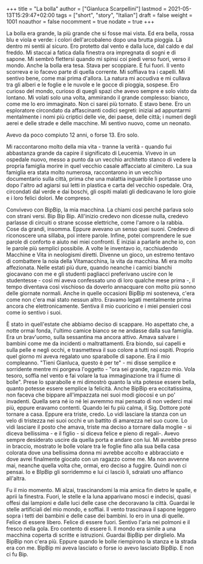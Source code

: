 +++
title = "La bolla"
author = ["Gianluca Scarpellini"]
lastmod = 2021-05-13T15:29:47+02:00
tags = ["short", "story", "Italian"]
draft = false
weight = 1001
noauthor = false
nocomment = true
nodate = true
+++

La bolla era grande, la più grande che si fosse mai vista. Ed era bella, rossa
blu e viola e verde: i colori dell'arcobaleno dopo una brutta pioggia. Là dentro
mi sentii al sicuro. Ero protetto dal vento e dalla luce, dal caldo e dal
freddo. Mi staccai a fatica dalla finestra ora impregnata di sogni e di sapone.
Mi sembrò flettersi quando mi spinsi coi piedi verso fuori, verso il mondo.
Anche la bolla era tesa. Stava per scoppiare. E fui fuori. Il vento scorreva e
io facevo parte di quella corrente. Mi soffiava tra i capelli. Mi sentivo bene,
come mai prima d'allora. La natura mi accudiva e mi cullava tra gli alberi e le
foglie e le nuvole e le gocce di pioggia, sospese. Ero curioso del mondo,
curioso di quegli spazi che avevo sempre e solo visto da lontano. Mi volati solo
una volta, ammirando il grande complesso: bianco, come me lo ero immaginato. Non
ci sarei più tornato. E stavo bene. Ero un esploratore circondato da
affascinanti codici segreti: iniziai ad appuntarmi mentalmente i nomi più
criptici delle vie, dei paese, delle città; i numeri degli aerei e delle strade
e delle macchine. Mi sentivo nuovo, come un neonato.

Avevo da poco compiuto 12 anni, o forse 13. Ero solo.

Mi raccontarono molto della mia vita - tranne la verità - quando fui abbastanza
grande da capire il significato di Leucemia. Vivevo in un ospedale nuovo, messo
a punto da un vecchio architetto stanco di vedere la propria famiglia morire in
quel vecchio casale affacciato al cimitero. La sua famiglia era stata molto
numerosa, raccontarono in un vecchio documentario sulla città, prima che una
malattia inguaribile li portasse uno dopo l'altro ad agiarsi sui letti in
plastica e carta del vecchio ospedale. Ora, circondati dal verde e dai boschi,
gli ospiti malati gli dedicavano le loro gioie e i loro felici dolori. Me
compreso.

Convivevo con BipBip, la mia macchina. La chiami così perché parlava solo con
strani versi. Bip Bip Bip. All'inizio credevo non dicesse nulla, credevo
parlasse di circuiti o strane scosse elettriche, come l'amore o la rabbia. Cose
da grandi, insomma. Eppure avevano un senso quei suoni. Credevo di riconoscere
una sillaba, poi intere parole. Infine, potei comprendere le sue parole di
conforto e aiuto nei miei confronti. E iniziai a parlarle anche io, con le
parole più semplici possibile. A volte le inventavo io, racchiudendo Macchine e
Vita in neologismi diretti. Divenne un gioco, un estremo tentavo di combattere
la noia della Vitamacchina, la vita da macchina. Mi era molto affezionata. Nelle
estati più dure, quando neanche i camici bianchi giocavano con me e gli studenti
pagliacci preferivano uscire con le studentesse - così mi aveva confessato uno
di loro qualche mese prima -, il tempo diventava così vischioso da doverlo
annacquare con molto più sonno delle giornate normali. Anche in quelle occasioni
BipBip mi sosteneva, c'era come non c'era mai stato nessun altro. Eravamo legati
mentalmente prima ancora che elettronicamente. Sentiva il mio cuoricino e i miei
pensieri così come io sentivo i suoi.

È stato in quell'estate che abbiamo deciso di scappare. Ho aspettato che, a
notte ormai fonda, l'ultimo camice bianco se ne andasse dalla sua famiglia. Era
un brav'uomo, sulla sessantina ma ancora attivo. Amava salvare i bambini come me
da incidenti o maltrattamenti. Era biondo, sui capelli e sulla pelle e negli
occhi, e trasmetteva il suo colore a tutti noi ospiti. Proprio quel giorno mi
aveva regalato uno sparabolle di sapone. Era il mio compleanno. "Tieni Gianluca,
questo è per te" - mi disse semplice e sorridente mentre mi porgeva l'oggetto -
"ora sei grande, ragazzo mio. Vola tesoro, soffia nel vento e fai volare la tua
immaginazione tra il fiume di bolle". Prese lo sparabolle e mi dimostrò quanto
la vita potesse essere bella, quanto potesse essere semplice la felicità. Anche
BipBip era eccitatissima, non faceva che bippare all'impazzata nei suoi modi
giocosi e un po' invadenti. Quella sera né io né lei avremmo mai pensato di non
vederci mai più, eppure eravamo contenti. Quando lei fu più calma, il Sig.
Dottore poté tornare a casa. Eppure era triste, credo. Lo vidi lasciare la
stanza con un velo di tristezza nei suoi occhi e un battito di amarezza nel suo
cuore. Lo vidi lasciare il posto che amava, triste ma deciso a tornare dalla
moglie - si diceva bellissima - e il figlio - si diceva felice e pieno di
regali-. Avevo sempre desiderato uscire da quella porta e andare con lui. Mi
avrebbe preso in braccio, mostrato le bolle volare tra le foglie fino alla sua
bella casa colorata dove una bellissima donna mi avrebbe accolto e abbracciato e
dove avrei finalmente giocato con un ragazzo come me. Ma non avvenne mai,
neanche quella volta che, ormai, ero deciso a fuggire. Quindi non ci pensai. Io
e BIpBip gli sorridemmo e lui ci lasciò lì, sdraiati uno affianco all'altra.

Fu il mio momento. Mi alzai, trascinandomi la mia amica fin dietro le spalle, e
aprii la finestra. Fuori, le stelle e la luna apparivano mosci e indecisi, quasi
offesi dai lampioni e dalle luci delle case che decoravano la città. Guardai le
stelle artificiali del mio mondo, e soffiai. Il vento trascinava il sapone
leggero sopra i tetti dei bambini e delle case dei bambini. Io ero in una di
quelle. Felice di essere libero. Felice di essere fuori. Sentivo l'aria nei
polmoni e il fresco nella gola. Ero contento di essere lì. Il mondo era simile a
una macchina coperta di scritte e istruzioni. Guardai BipBip per dirglielo. Ma
BipBip non c'era più. Eppure quando le bolle riempirono la stanza e la strada
era con me. BipBip mi aveva lasciato o forse io avevo lasciato BipBip. E non ci
fu Bip.
